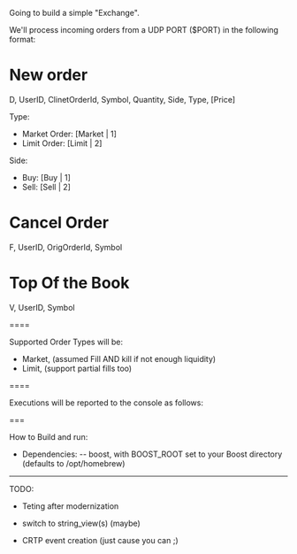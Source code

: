 Going to build a simple "Exchange". 

We'll process incoming orders from a UDP PORT ($PORT) in the following format:
# New order

D, UserID, ClinetOrderId, Symbol, Quantity, Side, Type, [Price]

Type: 
  - Market Order: [Market | 1]
  - Limit Order: [Limit | 2]

Side:
  - Buy: [Buy | 1]
  - Sell: [Sell | 2]

# Cancel Order

F, UserID, OrigOrderId, Symbol

# Top Of the Book

V, UserID, Symbol

==== 

Supported Order Types will be:
- Market, (assumed Fill AND kill if not enough liquidity)
- Limit, (support partial fills too)

====

Executions will be reported to the console as follows:



===

How to Build and run:

  - Dependencies:
    -- boost, with BOOST_ROOT set to your Boost directory (defaults to /opt/homebrew)




---

TODO:

- Teting after modernization

- switch to string_view(s) (maybe)

- CRTP event creation (just cause you can ;)